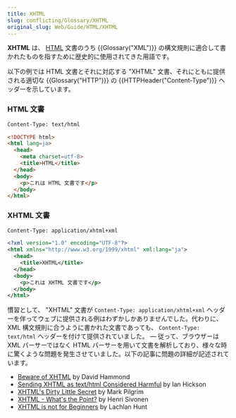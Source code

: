 ```yaml
---
title: XHTML
slug: conflicting/Glossary/XHTML
original_slug: Web/Guide/HTML/XHTML
---
```


**XHTML** は、 [HTML](/ja/docs/Web/HTML) 文書のうち {{Glossary("XML")}} の構文規則に適合して書かれたものを指すために歴史的に使用されてきた用語です。

以下の例では HTML 文書とそれに対応する "XHTML" 文書、それにともに提供される適切な {{Glossary("HTTP")}} の {{HTTPHeader("Content-Type")}} ヘッダーを示しています。

### HTML 文書

```html
Content-Type: text/html

<!DOCTYPE html>
<html lang=ja>
  <head>
    <meta charset=utf-8>
    <title>HTML</title>
  </head>
  <body>
    <p>これは HTML 文書です</p>
  </body>
</html>
```

### XHTML 文書

```xml
Content-Type: application/xhtml+xml

<?xml version="1.0" encoding="UTF-8"?>
<html xmlns="http://www.w3.org/1999/xhtml" xml:lang="ja">
  <head>
    <title>XHTML</title>
  </head>
  <body>
    <p>これは XHTML 文書です</p>
  </body>
</html>
```

慣習として、 "XHTML" 文書が `Content-Type: application/xhtml+xml` ヘッダーを伴ってウェブに提供される例はわずかしかありませんでした。代わりに、 XML 構文規則に合うように書かれた文書であっても、 `Content-Type: text/html` ヘッダーを付けて提供されていました。 — 従って、ブラウザーは XML パーサーではなく HTML パーサーを用いて文書を解析しており、様々な時に驚くような問題を発生させていました。以下の記事に問題の詳細が記述されています。

- [Beware of XHTML](http://www.webdevout.net/articles/beware-of-xhtml) by David Hammond
- [Sending XHTML as text/html Considered Harmful](http://www.hixie.ch/advocacy/xhtml) by Ian Hickson
- [XHTML's Dirty Little Secret](http://www.xml.com/pub/a/2003/03/19/dive-into-xml.html) by Mark Pilgrim
- [XHTML - What's the Point?](http://hsivonen.iki.fi/xhtml-the-point/) by Henri Sivonen
- [XHTML is not for Beginners](http://lachy.id.au/log/2005/12/xhtml-beginners) by Lachlan Hunt
